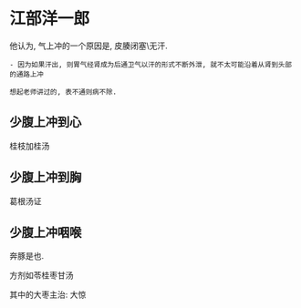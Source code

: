 # 江部洋一郎
他认为, 气上冲的一个原因是, 皮腠闭塞\无汗.

    - 因为如果汗出, 则胃气经肾成为后通卫气以汗的形式不断外泄, 就不太可能沿着从肾到头部的通路上冲
    
    想起老师讲过的, 表不通则病不除.

## 少腹上冲到心
桂枝加桂汤

## 少腹上冲到胸
葛根汤证

## 少腹上冲咽喉
奔豚是也.

方剂如苓桂枣甘汤

其中的大枣主治: 大惊

